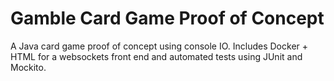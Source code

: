 # Gamble Card Game Proof of Concept
A Java card game proof of concept using console IO. Includes Docker + HTML for a websockets front end and automated tests using JUnit and Mockito.
